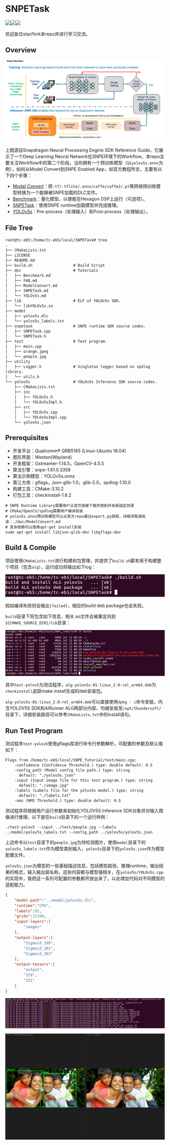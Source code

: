 # SNPETask

[![](https://img.shields.io/badge/Auther-@RicardoLu-red.svg)](https://github.com/gesanqiu)![](https://img.shields.io/badge/Version-2.1.0-blue.svg)[![](https://img.shields.io/github/stars/gesanqiu/SNPE_Tutorial.svg?style=social&label=Stars)](https://github.com/gesanqiu/SNPE_Tutorial)

欢迎各位star/fork本repo并进行学习交流。

## Overview

![1656919889506](images/1656919889506.png)

上图源自Snapdragon Neural Processing Engine SDK Reference Guide，它展示了一个Deep Learning Neural Network在SNPE环境下的Workflow。本repo主要关注Workflow中的第二个阶段，当你拥有一个预训练模型（以`yolov5s.onnx`为例），如何从Model Convert到SNPE Enabled App，如官方教程所言，主要有以下四个步骤：

- [Model Convert](./doc/ModelConvert.md)：把`.tf/.tflite/.onnx/caffe/caffe2/.pt`等网络预训练模型转换为一个能够被SNPE加载的DLC文件。
- [Benchmark](./doc/Benchmark.md)：量化模型，以便能在Hexagon DSP上运行（可选项）。 
- [SNPETask](./doc/SNPETask.md)：使用SNPE runtime加载模型并完成推理。
- [YOLOv5s](./doc/YOLOv5s.md)：Pre-process（处理输入）和Post-process（处理输出）。

## File Tree

```shell
root@tc-eb5:/home/tc-eb5/local/SNPETask# tree
.
├── CMakeLists.txt
├── LICENSE
├── README.md
├── build.sh                  # Build Script
├── doc                       # Tutorials
│   ├── Benchmark.md
│   ├── FAQ.md
│   ├── ModelConvert.md
│   ├── SNPETask.md
│   └── YOLOv5s.md
├── lib                       # ELF of YOLOv5s SDK.
│   └── libYOLOv5s.so
├── model
│   ├── yolov5s.dlc
│   └── yolov5s_labels.txt
├── snpetask                  # SNPE runtime SDK source codes.
│   ├── SNPETask.cpp
│   └── SNPETask.h
├── test                      # Test program.
│   ├── main.cpp
│   ├── orange.jpeg
│   └── people.jpg
├── utility
│   ├── Logger.h              # Singleton logger based on spdlog library.
│   └── utils.h
└── yolov5s                   # YOLOv5s Inference SDK source codes.
    ├── CMakeLists.txt
    ├── inc
    │   ├── YOLOv5s.h
    │   └── YOLOv5sImpl.h
    ├── src
    │   ├── YOLOv5s.cpp
    │   └── YOLOv5sImpl.cpp
    └── yolov5s.json
```

## Prerequisites

- 开发平台：Qualcomm® QRB5165 (Linux-Ubuntu 18.04)
- 图形界面：Weston(Wayland)
- 开发框架：Gstreamer-1.14.5，OpenCV-4.5.5
- 算法引擎：snpe-1.61.0.3358
- 算法示例模型：YOLOv5s.onnx
- 第三方库：gflags，json-glib-1.0，glib-2.0，spdlog-1.10.0
- 构建工具：CMake-3.10.2
- 打包工具：checkinstall-1.6.2

```shell
# SNPE Runtime Library需要用户从官方链接下载并放到开发板指定目录
# CMake/OpenCV/spdlog需要用户编译安装
# yolov5s.onnx预训练模型可以从官方repo通过export.py获取，详细流程请阅读：./doc/ModelConvert.md
# 其余依赖可以使用apt-get install安装
sudo apt-get install libjson-glib-dev libgflags-dev
```

## Build & Compile

项目使用`CMakeLists.txt`进行构建和包管理，并提供了`build.sh`脚本用于构建整个项目（包含`alg`），运行成功将输出如下log：

![1656989473210](images/1656989473210.png)

假如编译失败则会输出`[failed]`，相应的build deb package也会失败。

`build`目录下将包含如下信息，相关.so文件会被重定向到`${CMAKE_SOURCE_DIR}/lib`目录：

![1657616660419](images/1657616660419.png)

其中`test-yolov5`为测试程序，`alg-yolov5s-01-linux_2.0-rel_arm64.deb`为`checkinstall`追踪make install生成的deb安装包。

`alg-yolov5s-01-linux_2.0-rel_arm64.deb`可以直接使用`dpkg - i`命令安装，内含YOLOV5S SDK和AIRunner ALG两部分内容，均被安装至`/opt/thundersoft/`目录下，详细安装路径可以参考`CMakeLists.txt`中的install语句。

## Run Test Program

测试程序`test-yolov5`使用gflags库进行命令行参数解析，可配置的参数及默认值如下：

```shell
Flags from /home/tc-eb5/local/SNPE_Tutorial/test/main.cpp:
    -confidence (Confidence Threshold.) type: double default: 0.5
    -config_path (Model config file path.) type: string
      default: "./yolov5s.json"
    -input (Input image file for this test program.) type: string
      default: "./image.jpg"
    -labels (Labels file for the yolov5s model.) type: string
      default: "./labels.txt"
    -nms (NMS Threshold.) type: double default: 0.5
```

测试程序将根据用户运行参数来初始化YOLOV5S Inference SDK对象并对输入图像进行推理，以下是在`build`目录下的一个运行样例：

```shell
./test-yolov5 --input ../test/people.jpg --labels ../model/yolov5s_labels.txt --config_path ../yolov5s/yolov5s.json
```

上述命令以`test`目录下的`people.jpg`为待检测图片，使用`model`目录下的`yolov5s_labels.txt`作为模型类别输入，`yolov5s`目录下的`yolov5s.json`作为模型配置文件。

`yolov5s.json`为模型的一些基础描述信息，包括模型路径，推理runtime，输出结果的格式，输入输出层名称。这些内容都与模型强相关，在`yolov5s/YOLOv5s.cpp`的实现中，我把这一系列可配置的参数都开放出来了，以此增加代码对不同模型的适配能力。

```json
{
    "model-path":"../model/yolov5s.dlc",
    "runtime":"CPU",
    "labels":85,
    "grids":25200,
    "input-layers":[
        "images"
    ],
    "output-layers":[
        "Sigmoid_199",
        "Sigmoid_201",
        "Sigmoid_203"
    ],
    "output-tensors":[
        "output",
        "329",
        "331"
    ]
}
```

![1657616892233](images/1657616892233.png)

![1657356392597](images/1657356392597.png)

